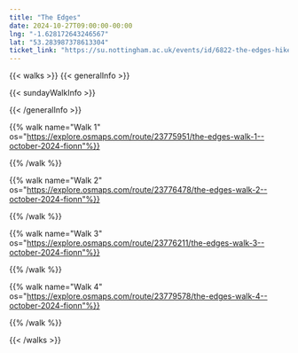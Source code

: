 ```yaml
---
title: "The Edges"
date: 2024-10-27T09:00:00-00:00
lng: "-1.628172643246567"
lat: "53.283987378613304"
ticket_link: "https://su.nottingham.ac.uk/events/id/6822-the-edges-hike"
---
```


{{< walks >}}
{{< generalInfo >}}

{{< sundayWalkInfo >}}

{{< /generalInfo >}}

{{% walk name="Walk 1" os="https://explore.osmaps.com/route/23775951/the-edges-walk-1--october-2024-fionn"%}}


{{% /walk %}}

{{% walk name="Walk 2" os="https://explore.osmaps.com/route/23776478/the-edges-walk-2--october-2024-fionn"%}}


{{% /walk %}}

{{% walk name="Walk 3" os="https://explore.osmaps.com/route/23776211/the-edges-walk-3--october-2024-fionn"%}}


{{% /walk %}}

{{% walk name="Walk 4" os="https://explore.osmaps.com/route/23779578/the-edges-walk-4--october-2024-fionn"%}}

{{% /walk %}}

{{< /walks >}}